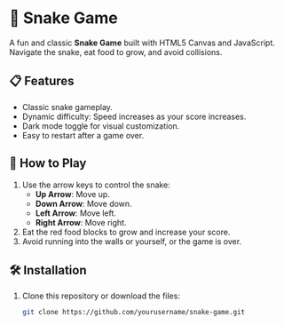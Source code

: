 # 🐍 Snake Game

A fun and classic **Snake Game** built with HTML5 Canvas and JavaScript. Navigate the snake, eat food to grow, and avoid collisions. 

## 📋 Features
- Classic snake gameplay.
- Dynamic difficulty: Speed increases as your score increases.
- Dark mode toggle for visual customization.
- Easy to restart after a game over.

## 🚀 How to Play
1. Use the arrow keys to control the snake:
   - **Up Arrow**: Move up.
   - **Down Arrow**: Move down.
   - **Left Arrow**: Move left.
   - **Right Arrow**: Move right.
2. Eat the red food blocks to grow and increase your score.
3. Avoid running into the walls or yourself, or the game is over.

## 🛠️ Installation
1. Clone this repository or download the files:
   ```bash
   git clone https://github.com/yourusername/snake-game.git
